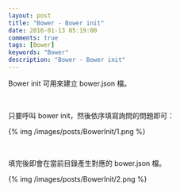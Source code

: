 ```yaml
---
layout: post
title: "Bower - Bower init"
date: 2016-01-13 05:19:00
comments: true
tags: [Bower]
keywords: "Bower"
description: "Bower - Bower init"
---
```


Bower init 可用來建立 bower.json 檔。  

<!-- More -->

<br/>


只要呼叫 bower init，然後依序填寫詢問的問題即可：  

{% img /images/posts/BowerInit/1.png %}

<br/>


填完後即會在當前目錄產生對應的 bower.json 檔。  

{% img /images/posts/BowerInit/2.png %}

